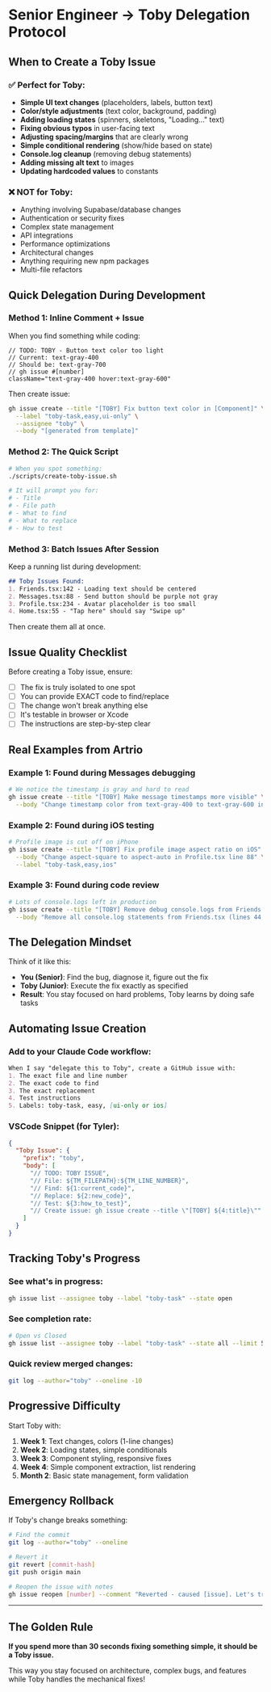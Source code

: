 # Senior Engineer → Toby Delegation Protocol

## When to Create a Toby Issue

### ✅ Perfect for Toby:
- **Simple UI text changes** (placeholders, labels, button text)
- **Color/style adjustments** (text color, background, padding)
- **Adding loading states** (spinners, skeletons, "Loading..." text)
- **Fixing obvious typos** in user-facing text
- **Adjusting spacing/margins** that are clearly wrong
- **Simple conditional rendering** (show/hide based on state)
- **Console.log cleanup** (removing debug statements)
- **Adding missing alt text** to images
- **Updating hardcoded values** to constants

### ❌ NOT for Toby:
- Anything involving Supabase/database changes
- Authentication or security fixes
- Complex state management
- API integrations
- Performance optimizations
- Architectural changes
- Anything requiring new npm packages
- Multi-file refactors

## Quick Delegation During Development

### Method 1: Inline Comment + Issue
When you find something while coding:

```tsx
// TODO: TOBY - Button text color too light
// Current: text-gray-400
// Should be: text-gray-700
// gh issue #[number]
className="text-gray-400 hover:text-gray-600"
```

Then create issue:
```bash
gh issue create --title "[TOBY] Fix button text color in [Component]" \
  --label "toby-task,easy,ui-only" \
  --assignee "toby" \
  --body "[generated from template]"
```

### Method 2: The Quick Script
```bash
# When you spot something:
./scripts/create-toby-issue.sh

# It will prompt you for:
# - Title
# - File path  
# - What to find
# - What to replace
# - How to test
```

### Method 3: Batch Issues After Session
Keep a running list during development:

```markdown
## Toby Issues Found:
1. Friends.tsx:142 - Loading text should be centered
2. Messages.tsx:88 - Send button should be purple not gray  
3. Profile.tsx:234 - Avatar placeholder is too small
4. Home.tsx:55 - "Tap here" should say "Swipe up"
```

Then create them all at once.

## Issue Quality Checklist

Before creating a Toby issue, ensure:
- [ ] The fix is truly isolated to one spot
- [ ] You can provide EXACT code to find/replace
- [ ] The change won't break anything else
- [ ] It's testable in browser or Xcode
- [ ] The instructions are step-by-step clear

## Real Examples from Artrio

### Example 1: Found during Messages debugging
```bash
# We notice the timestamp is gray and hard to read
gh issue create --title "[TOBY] Make message timestamps more visible" \
  --body "Change timestamp color from text-gray-400 to text-gray-600 in Messages.tsx line 312"
```

### Example 2: Found during iOS testing  
```bash
# Profile image is cut off on iPhone
gh issue create --title "[TOBY] Fix profile image aspect ratio on iOS" \
  --body "Change aspect-square to aspect-auto in Profile.tsx line 88" \
  --label "toby-task,easy,ios"
```

### Example 3: Found during code review
```bash
# Lots of console.logs left in production
gh issue create --title "[TOBY] Remove debug console.logs from Friends component" \
  --body "Remove all console.log statements from Friends.tsx (lines 44, 67, 102, 156)"
```

## The Delegation Mindset

Think of it like this:
- **You (Senior)**: Find the bug, diagnose it, figure out the fix
- **Toby (Junior)**: Execute the fix exactly as specified
- **Result**: You stay focused on hard problems, Toby learns by doing safe tasks

## Automating Issue Creation

### Add to your Claude Code workflow:
```markdown
When I say "delegate this to Toby", create a GitHub issue with:
1. The exact file and line number
2. The exact code to find
3. The exact replacement
4. Test instructions
5. Labels: toby-task, easy, [ui-only or ios]
```

### VSCode Snippet (for Tyler):
```json
{
  "Toby Issue": {
    "prefix": "toby",
    "body": [
      "// TODO: TOBY ISSUE",
      "// File: ${TM_FILEPATH}:${TM_LINE_NUMBER}",
      "// Find: ${1:current_code}",
      "// Replace: ${2:new_code}",
      "// Test: ${3:how_to_test}",
      "// Create issue: gh issue create --title \"[TOBY] ${4:title}\""
    ]
  }
}
```

## Tracking Toby's Progress

### See what's in progress:
```bash
gh issue list --assignee toby --label "toby-task" --state open
```

### See completion rate:
```bash
# Open vs Closed
gh issue list --assignee toby --label "toby-task" --state all --limit 50
```

### Quick review merged changes:
```bash
git log --author="toby" --oneline -10
```

## Progressive Difficulty

Start Toby with:
1. **Week 1**: Text changes, colors (1-line changes)
2. **Week 2**: Loading states, simple conditionals  
3. **Week 3**: Component styling, responsive fixes
4. **Week 4**: Simple component extraction, list rendering
5. **Month 2**: Basic state management, form validation

## Emergency Rollback

If Toby's change breaks something:
```bash
# Find the commit
git log --author="toby" --oneline

# Revert it
git revert [commit-hash]
git push origin main

# Reopen the issue with notes
gh issue reopen [number] --comment "Reverted - caused [issue]. Let's try again with clearer instructions."
```

---

## The Golden Rule

**If you spend more than 30 seconds fixing something simple, it should be a Toby issue.**

This way you stay focused on architecture, complex bugs, and features while Toby handles the mechanical fixes!